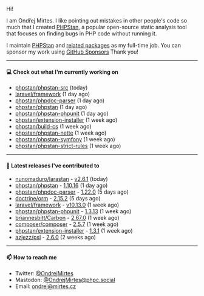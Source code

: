 Hi!

I am Ondřej Mirtes. I like pointing out mistakes in other people's code so much that I created [PHPStan](https://phpstan.org/), a popular open-source static analysis tool that focuses on finding bugs in PHP code without running it.

I maintain [PHPStan](https://github.com/phpstan/phpstan) and [related packages](https://github.com/phpstan/) as my full-time job. You can sponsor my work using [GitHub Sponsors](https://github.com/sponsors/ondrejmirtes) Thank you!

---

#### 💻 Check out what I'm currently working on

- [phpstan/phpstan-src](https://github.com/phpstan/phpstan-src) (today)
- [laravel/framework](https://github.com/laravel/framework) (1 day ago)
- [phpstan/phpdoc-parser](https://github.com/phpstan/phpdoc-parser) (1 day ago)
- [phpstan/phpstan](https://github.com/phpstan/phpstan) (1 day ago)
- [phpstan/phpstan-phpunit](https://github.com/phpstan/phpstan-phpunit) (1 day ago)
- [phpstan/extension-installer](https://github.com/phpstan/extension-installer) (1 week ago)
- [phpstan/build-cs](https://github.com/phpstan/build-cs) (1 week ago)
- [phpstan/phpstan-nette](https://github.com/phpstan/phpstan-nette) (1 week ago)
- [phpstan/phpstan-symfony](https://github.com/phpstan/phpstan-symfony) (1 week ago)
- [phpstan/phpstan-strict-rules](https://github.com/phpstan/phpstan-strict-rules) (1 week ago)

---

#### 🔭 Latest releases I've contributed to

- [nunomaduro/larastan](https://github.com/nunomaduro/larastan) - [v2.6.1](https://github.com/nunomaduro/larastan/releases/tag/v2.6.1) (today)
- [phpstan/phpstan](https://github.com/phpstan/phpstan) - [1.10.16](https://github.com/phpstan/phpstan/releases/tag/1.10.16) (1 day ago)
- [phpstan/phpdoc-parser](https://github.com/phpstan/phpdoc-parser) - [1.22.0](https://github.com/phpstan/phpdoc-parser/releases/tag/1.22.0) (5 days ago)
- [doctrine/orm](https://github.com/doctrine/orm) - [2.15.2](https://github.com/doctrine/orm/releases/tag/2.15.2) (5 days ago)
- [laravel/framework](https://github.com/laravel/framework) - [v10.13.0](https://github.com/laravel/framework/releases/tag/v10.13.0) (1 week ago)
- [phpstan/phpstan-phpunit](https://github.com/phpstan/phpstan-phpunit) - [1.3.13](https://github.com/phpstan/phpstan-phpunit/releases/tag/1.3.13) (1 week ago)
- [briannesbitt/Carbon](https://github.com/briannesbitt/Carbon) - [2.67.0](https://github.com/briannesbitt/Carbon/releases/tag/2.67.0) (1 week ago)
- [composer/composer](https://github.com/composer/composer) - [2.5.7](https://github.com/composer/composer/releases/tag/2.5.7) (1 week ago)
- [phpstan/extension-installer](https://github.com/phpstan/extension-installer) - [1.3.1](https://github.com/phpstan/extension-installer/releases/tag/1.3.1) (1 week ago)
- [azjezz/psl](https://github.com/azjezz/psl) - [2.6.0](https://github.com/azjezz/psl/releases/tag/2.6.0) (2 weeks ago)

---

#### 📫 How to reach me

- Twitter: [@OndrejMirtes](https://twitter.com/ondrejmirtes)
- Mastodon: [@OndrejMirtes@phpc.social](https://phpc.social/@OndrejMirtes)
- Email: [ondrej@mirtes.cz](mailto:ondrej@mirtes.cz)
